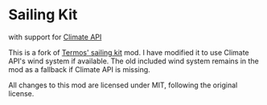 # Sailing Kit
with support for [Climate API](https://github.com/t-affeldt/climate_api)

This is a fork of [Termos' sailing kit](https://forum.minetest.net/viewtopic.php?t=23520) mod.
I have modified it to use Climate API's wind system if available.
The old included wind system remains in the mod as a fallback if Climate API is missing.

All changes to this mod are licensed under MIT, following the original license.